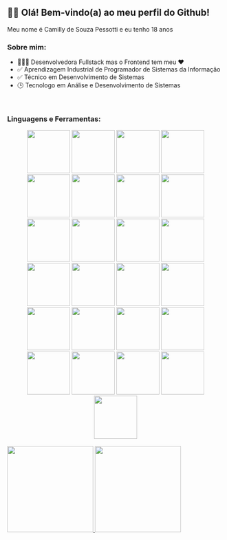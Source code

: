 <div>
  <div>
    <h2>👋🏻 Olá! Bem-vindo(a) ao meu perfil do Github!</h2>
    <p>Meu nome é Camilly de Souza Pessotti e eu tenho 18 anos</p>
  </div>
  <div>
    <h3>Sobre mim:</h3>
    <ul>
      <li>👩🏻‍💻 Desenvolvedora Fullstack mas o Frontend tem meu ❤️</li>
      <li>✅ Aprendizagem Industrial de Programador de Sistemas da Informação</li>
      <li>✅ Técnico em Desenvolvimento de Sistemas</li>
      <li>🕒 Tecnologo em Análise e Desenvolvimento de Sistemas</li>
    </ul>
  </div>
  <br />
  <div>
    <h3>Linguagens e Ferramentas:</h3>
    <div display="flex" align="center">
      <img height="100em" src="https://cdn.jsdelivr.net/gh/devicons/devicon/icons/androidstudio/androidstudio-original-wordmark.svg" />
      <img height="100em" src="https://cdn.jsdelivr.net/gh/devicons/devicon/icons/intellij/intellij-original-wordmark.svg" />
      <img height="100em" src="https://cdn.jsdelivr.net/gh/devicons/devicon/icons/vscode/vscode-original-wordmark.svg" />
      <img height="100em" src="https://cdn.jsdelivr.net/gh/devicons/devicon/icons/figma/figma-original.svg" />
      <img height="100em" src="https://cdn.jsdelivr.net/gh/devicons/devicon/icons/c/c-original.svg" />
      <img height="100em" src="https://cdn.jsdelivr.net/gh/devicons/devicon/icons/csharp/csharp-original.svg" />
      <img height="100em" src="https://cdn.jsdelivr.net/gh/devicons/devicon/icons/java/java-original-wordmark.svg" />
      <img height="100em" src="https://cdn.jsdelivr.net/gh/devicons/devicon/icons/python/python-original-wordmark.svg" />
      <img height="100em" src="https://cdn.jsdelivr.net/gh/devicons/devicon/icons/html5/html5-original-wordmark.svg" />
      <img height="100em" src="https://cdn.jsdelivr.net/gh/devicons/devicon/icons/css3/css3-original-wordmark.svg" />
      <img height="100em" src="https://cdn.jsdelivr.net/gh/devicons/devicon/icons/sass/sass-original.svg" />
      <img height="100em" src="https://cdn.jsdelivr.net/gh/devicons/devicon/icons/javascript/javascript-original.svg" />
      <img height="100em" src="https://cdn.jsdelivr.net/gh/devicons/devicon/icons/typescript/typescript-original.svg" />
      <img height="100em" src="https://cdn.jsdelivr.net/gh/devicons/devicon/icons/angularjs/angularjs-original-wordmark.svg" />
      <img height="100em" src="https://cdn.jsdelivr.net/gh/devicons/devicon/icons/react/react-original-wordmark.svg" />
      <img height="100em" src="https://cdn.jsdelivr.net/gh/devicons/devicon/icons/bootstrap/bootstrap-original-wordmark.svg" />
      <img height="100em" src="https://cdn.jsdelivr.net/gh/devicons/devicon/icons/spring/spring-original-wordmark.svg" />
      <img height="100em" src="https://cdn.jsdelivr.net/gh/devicons/devicon/icons/npm/npm-original-wordmark.svg" />
      <img height="100em" src="https://cdn.jsdelivr.net/gh/devicons/devicon/icons/yarn/yarn-original-wordmark.svg" />
      <img height="100em" src="https://cdn.jsdelivr.net/gh/devicons/devicon/icons/mysql/mysql-original-wordmark.svg" />
      <img height="100em" src="https://cdn.jsdelivr.net/gh/devicons/devicon/icons/git/git-original-wordmark.svg" />
      <img height="100em" src="https://cdn.jsdelivr.net/gh/devicons/devicon/icons/github/github-original-wordmark.svg" />
      <img height="100em" src="https://cdn.jsdelivr.net/gh/devicons/devicon/icons/gitlab/gitlab-original-wordmark.svg" />
      <img height="100em" src="https://cdn.jsdelivr.net/gh/devicons/devicon/icons/trello/trello-plain-wordmark.svg" />
      <img height="100em" src="https://cdn.jsdelivr.net/gh/devicons/devicon/icons/jira/jira-original-wordmark.svg" />
    </div>
  </div>
  <br />
  <div>
    <a href="https://github.com/pessotticamilly">
      <img height="200em" src="https://github-readme-stats.vercel.app/api/top-langs/?username=pessotticamilly&layout=compact&langs_count=7&theme=dracula"/>
      <img height="200em" src="https://github-readme-stats.vercel.app/api?        username=pessotticamilly&show_icons=true&theme=dracula&include_all_commits=true&count_private=true"/>  
  </div>
</div>
